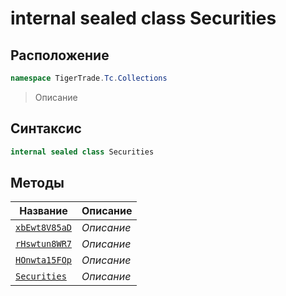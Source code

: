 
# internal sealed class Securities
## Расположение
```csharp
namespace TigerTrade.Tc.Collections
```



> Описание

## Синтаксис
```csharp
internal sealed class Securities
```


## Методы
| Название | Описание |
| --- | --- |
| [`xbEwt8V85aD`](./Securities.cs/Методы/xbEwt8V85aD.md) | *Описание* |
| [`rHswtun8WR7`](./Securities.cs/Методы/rHswtun8WR7.md) | *Описание* |
| [`HOnwta15FOp`](./Securities.cs/Методы/HOnwta15FOp.md) | *Описание* |
| [`Securities`](./Securities.cs/Методы/Securities.md) | *Описание* |



